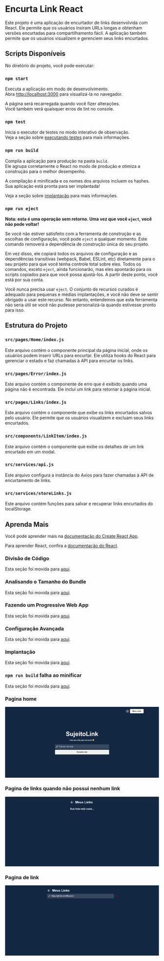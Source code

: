 # Encurta Link React

Este projeto é uma aplicação de encurtador de links desenvolvida com React. Ele permite que os usuários insiram URLs longas e obtenham versões encurtadas para compartilhamento fácil. A aplicação também permite que os usuários visualizem e gerenciem seus links encurtados.

## Scripts Disponíveis

No diretório do projeto, você pode executar:

### `npm start`

Executa a aplicação em modo de desenvolvimento.\
Abra [http://localhost:3000](http://localhost:3000) para visualizá-la no navegador.

A página será recarregada quando você fizer alterações.\
Você também verá quaisquer erros de lint no console.

### `npm test`

Inicia o executor de testes no modo interativo de observação.\
Veja a seção sobre [executando testes](https://facebook.github.io/create-react-app/docs/running-tests) para mais informações.

### `npm run build`

Compila a aplicação para produção na pasta `build`.\
Ele agrupa corretamente o React no modo de produção e otimiza a construção para o melhor desempenho.

A compilação é minificada e os nomes dos arquivos incluem os hashes.\
Sua aplicação está pronta para ser implantada!

Veja a seção sobre [implantação](https://facebook.github.io/create-react-app/docs/deployment) para mais informações.

### `npm run eject`

**Nota: esta é uma operação sem retorno. Uma vez que você `eject`, você não pode voltar!**

Se você não estiver satisfeito com a ferramenta de construção e as escolhas de configuração, você pode `eject` a qualquer momento. Este comando removerá a dependência de construção única do seu projeto.

Em vez disso, ele copiará todos os arquivos de configuração e as dependências transitivas (webpack, Babel, ESLint, etc) diretamente para o seu projeto para que você tenha controle total sobre eles. Todos os comandos, exceto `eject`, ainda funcionarão, mas eles apontarão para os scripts copiados para que você possa ajustá-los. A partir deste ponto, você está por sua conta.

Você nunca precisa usar `eject`. O conjunto de recursos curados é adequado para pequenas e médias implantações, e você não deve se sentir obrigado a usar este recurso. No entanto, entendemos que esta ferramenta não seria útil se você não pudesse personalizá-la quando estivesse pronto para isso.

## Estrutura do Projeto

### `src/pages/Home/index.js`

Este arquivo contém o componente principal da página inicial, onde os usuários podem inserir URLs para encurtar. Ele utiliza hooks do React para gerenciar o estado e faz chamadas à API para encurtar os links.

### `src/pages/Error/index.js`

Este arquivo contém o componente de erro que é exibido quando uma página não é encontrada. Ele inclui um link para retornar à página inicial.

### `src/pages/Links/index.js`

Este arquivo contém o componente que exibe os links encurtados salvos pelo usuário. Ele permite que os usuários visualizem e excluam seus links encurtados.

### `src/components/LinkItem/index.js`

Este arquivo contém o componente que exibe os detalhes de um link encurtado em um modal.

### `src/services/api.js`

Este arquivo configura a instância do Axios para fazer chamadas à API de encurtamento de links.

### `src/services/storeLinks.js`

Este arquivo contém funções para salvar e recuperar links encurtados do localStorage.

## Aprenda Mais

Você pode aprender mais na [documentação do Create React App](https://facebook.github.io/create-react-app/docs/getting-started).

Para aprender React, confira a [documentação do React](https://reactjs.org/).

### Divisão de Código

Esta seção foi movida para [aqui](https://facebook.github.io/create-react-app/docs/code-splitting).

### Analisando o Tamanho do Bundle

Esta seção foi movida para [aqui](https://facebook.github.io/create-react-app/docs/analyzing-the-bundle-size).

### Fazendo um Progressive Web App

Esta seção foi movida para [aqui](https://facebook.github.io/create-react-app/docs/making-a-progressive-web-app).

### Configuração Avançada

Esta seção foi movida para [aqui](https://facebook.github.io/create-react-app/docs/advanced-configuration).

### Implantação

Esta seção foi movida para [aqui](https://facebook.github.io/create-react-app/docs/deployment).

### `npm run build` falha ao minificar

Esta seção foi movida para [aqui](https://facebook.github.io/create-react-app/docs/troubleshooting#npm-run-build-fails-to-minify).

### Pagina home
![Homepage](/public/image-1.png)

### Pagina de links quando não possui nenhum link
![Links](/public/image-2.png)

### Pagina de link
![alt text](/public/image.png)